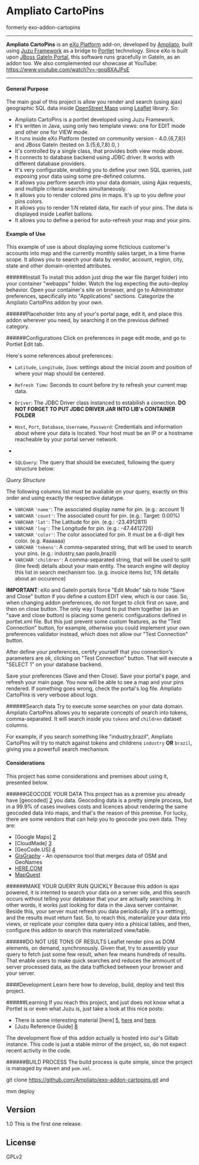 Ampliato CartoPins
===
formerly exo-addon-cartopins
___


  
**Ampliato CartoPìns** is an [eXo Platform] add-on, developed by [Ampliato], built using [Juzu Framework] as a bridge to [Portlet][1] technology. Since eXo is built upon [JBoss GateIn Portal], this software runs gracefully in GateIn, as an addon too. We also complemented our showcase at YouTube:
https://www.youtube.com/watch?v=-goq8XAJPsE


___
#### General Purpose 
The main goal of this project is allow you render and search (using ajax) geographic SQL data inside [OpenStreet Maps] using [Leaflet] library. So:

* Ampliato CartoPins is a portlet developed using Juzu Framework.
* It's written in Java, using only two template views: one for EDIT mode and other one for VIEW mode.
* It runs inside eXo Platform (tested on community version - 4.0.{6,7,8}) and JBoss GateIn (tested on 3.{5,6,7,8}.0, )
* It's controlled by a single class, that provides both view mode above.
* It connects to database backend using JDBC driver. It works with different database providers.
* It's very configurable, enabling you to define your own SQL queries, just exposing your data using some pre-defined columns.
* It allows you perform search into your data domain, using Ajax requests, and multiple criteria searches simultaneously.
* It allows you to render colored pins in maps. It's up to you define your pins colors.
* It allows you to render 1:N related data, for each of your pins. The data is displayed inside Leaflet ballons.
* It allows you to define a period for auto-refresh your map and your pins.

#### Example of Use
This example of use is about displaying some ficticious customer's accounts into map and the currently monthly sales target, in a time frame scope. It allows you to search your data by vendor, account, region, city, state and other domain-oriented attributes.

######Install
To install this addon just drop the war file (target folder) into your container "webapps" folder. Watch the log expecting the auto-deploy behavior. Open your container's site on browser, and go to Administrator preferences, specifically into "Applications" sections. Categorize the Ampliato CartoPins addon by your own.

######Placeholder
Into any of your's portal page, edit it, and place this addon wherever you need, by searching it on the previous defined category.

######Configurations
Click on preferences in page edit mode, and go to Portlet Edit tab.

Here's some references about preferences:


* ``Latitude``, ``Longitude``, ``Zoom``: settings about the inicial zoom and position of where your map should be centered.
* ``Refresh Time``: Seconds to count before try to refresh your current map data.

* ``Driver``: The JDBC Driver class instanced to estabilish a conection. **DO NOT FORGET TO PUT JDBC DRIVER JAR INTO LIB's CONTAINER FOLDER**
* ``Host``, ``Port``, ``Database``, ``Username``, ``Password``: Credentials and information about where your data is located. Your host must be an IP or a hostname reacheable by your portal server network.
* 
* ``SQLQuery``: The query that should be executed, following the query structure below:


*Query Structure*

The following columns list must be avaliable on your query, exactly on this order and using exactly the respective datatype.

* ``VARCHAR`` ``'name'``: The associated display name for pin. (e.g.: account 1)
* ``VARCHAR`` ``'count'``: The associated count for pin. (e.g.: Target: 0.00%)
* ``VARCHAR`` ``'lat'``: The Latitude for pin. (e.g.: -23.4912811)
* ``VARCHAR`` ``'lng'``: The Longitude for pin. (e.g.: -47.4412726)
* ``VARCHAR`` ``'color'``: The color associated for pin. It must be a 6-digit hex color. (e.g. #aaaaaa)
* ``VARCHAR`` ``'tokens'``: A comma-separated string, that will be used to search your pins. (e.g.: industry,sao paolo,brazil)
* ``VARCHAR`` ``'children'``: A comma-separated string, that will be used to split (line feed) details about your main entity. The search engine will deploy this list in search mechanism too. (e.g. invoice items list, 1:N details about an occurence)


**IMPORTANT**: eXo and GateIn portals force "Edit Mode" tab to hide "Save and Close" button if you define a custom EDIT view, which is our case. So, when changing addon preferences, do not forget to click first on save, and then on close button. The only way I found to put them together (as an "save and close button) is placing some generic configurations defined in portlet.xml file. But this just prevent some custom features, as the "Test Connection" button, for example, otherwise you could implement your own preferences validator instead, which does not allow our "Test Connection" button.

After define your preferences, certify yourself that you connection's parameters are ok, clicking on "Test Connection" button. That will execute a "SELECT 1" on your database backend.

Save your preferences (Save and then Close). Save your portal's page, and refresh your main page. You now will be able to see a map and your pins rendered. If something goes wrong, check the portal's log file. Ampliato CartoPins is very verbose about logs.


######Search data
Try to execute some searches on your data domain. Ampliato CartoPins allows you to separate concepts of search into tokens, comma-separated. It will search inside you ``tokens`` and ``children`` dataset columns.

For example, if you search something like "industry,brazil", Ampliato CartoPins will try to match against tokens and childrens ``industry`` **OR** ``brazil``, giving you a powerfull search mechanism.


#### Considerations

This project has some considerations and premises about using it, presented below.

######GEOCODE YOUR DATA
This project has as a premise you already have [geocoded] [2] you data. Geocoding data is a pretty simple process, but in a 99.9% of cases involves costs and licences about rendering the same geocoded data into maps, and that's the reason of this premise. For lucky, there are some vendors that can help you to geocode you own data. They are:

* [Google Maps] [2]
* [CloudMade] [3]
* [GeoCode.US] [4]
* [GisGraphy] - An opensource tool that merges data of OSM and GeoNames
* [HERE.COM]
* [MapQuest]


######MAKE YOUR QUERY RUN QUICKLY
Because this addon is ajax powered, it is intented to search your data on a server side, and this search occurs without telling your database that your are actually searching. In other words, it works just looking for data in the Java server container. Beside this, your server must refresh you data periodically (it's a settting), and the results must return fast. So, to reach this, materialize your data into views, or replicate your complex data query into a phisical tables, and then, configure this addon to search this materialized view/table.

######DO NOT USE TONS OF RESULTS
Leaflet render pins as DOM elements, on demand, synchronously. Given that, try to assembly your query to fetch just some few result, when few means hundreds of results. That enable users to make quick searches and reduces the ammount of server processed data, as the data trafficked between your browser and your server.


####Development
Learn here how to develop, build, deploy and test this project.

######Learning
If you reach this project, and just does not know what a Portlet is or even what Juzu is, just take a look at this nice posts:


* There is some interesting material [here] [5], [here][6] and [here][7].
* [Juzu Reference Guide] [8]


The development flow of this addon actually is hosted into our's Gitlab instance. This code is just a stable mirror of the project, so, do not expect recent activity in the code.

######BUILD PROCESS
The build process is quite simple, since the project is managed by maven and ``pom.xml``.

git clone https://github.com/Ampliato/exo-addon-cartopins.git and

mvn deploy

Version
--

1.0 This is the first one release.


License
----

GPLv2

[eXo Platform]:http://www.exoplatform.com/
[JBoss GateIn Portal]:http://gatein.jboss.org/
[Juzu Framework]:http://juzuweb.org/
[OpenStreet Maps]:http://www.openstreetmap.org/about
[Leaflet]:http://leafletjs.com/
[GisGraphy]:http://www.gisgraphy.com/
[HERE.COM]:http://developer.here.com/frontpage
[MapQuest]:http://developer.mapquest.com/web/products/dev-services/geocoding-ws
[Ampliato]:http://www.ampliato.com.br/

[1]:http://www.developer.com/java/web/article.php/3547186/Introduction-to-the-Java-Portlet-Specification.htm
[2]:https://developers.google.com/maps/documentation/geocoding/
[3]:http://cloudmade.com/
[4]:http://geocoder.us/


[5]:http://www.developer.com/java/web/article.php/3366111/Understanding-the-Java-Portlet-Specification.htm
[6]:http://www.developer.com/java/web/article.php/3372881/Developing-to-the-Java-Portlet-Specification.htm
[7]:http://www.developer.com/java/web/article.php/10935_3846491_2/An-Introduction-to-Java-Enterprise-Portals-and-Portlet-Development.htm
[8]:http://juzuweb.org/tutorial/index.html
